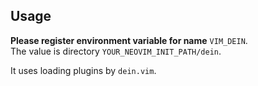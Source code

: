 ## Usage

**Please register environment variable for name** `VIM_DEIN`.\
The value is directory `YOUR_NEOVIM_INIT_PATH/dein`.

It uses loading plugins by `dein.vim`. 
